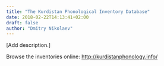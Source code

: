 ```yaml
---
title: "The Kurdistan Phonological Inventory Database"
date: 2018-02-22T14:13:41+02:00
draft: false
author: "Dmitry Nikolaev"
---
```


\[Add description.\]

Browse the inventories online: <http://kurdistanphonology.info/>